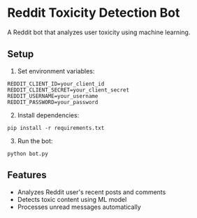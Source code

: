 # Reddit Toxicity Detection Bot

A Reddit bot that analyzes user toxicity using machine learning.

## Setup

1. Set environment variables:
```
REDDIT_CLIENT_ID=your_client_id
REDDIT_CLIENT_SECRET=your_client_secret
REDDIT_USERNAME=your_username
REDDIT_PASSWORD=your_password
```

2. Install dependencies:
```
pip install -r requirements.txt
```

3. Run the bot:
```
python bot.py
```

## Features

- Analyzes Reddit user's recent posts and comments
- Detects toxic content using ML model
- Processes unread messages automatically
